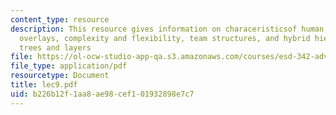 ```yaml
---
content_type: resource
description: This resource gives information on characeristicsof human layered organizations,
  overlays, complexity and flexibility, team structures, and hybrid hierarchy or mixed
  trees and layers
file: https://ol-ocw-studio-app-qa.s3.amazonaws.com/courses/esd-342-advanced-system-architecture-spring-2006/b226b12f1aa8ae98cef101932898e7c7_lec9.pdf
file_type: application/pdf
resourcetype: Document
title: lec9.pdf
uid: b226b12f-1aa8-ae98-cef1-01932898e7c7
---
```

